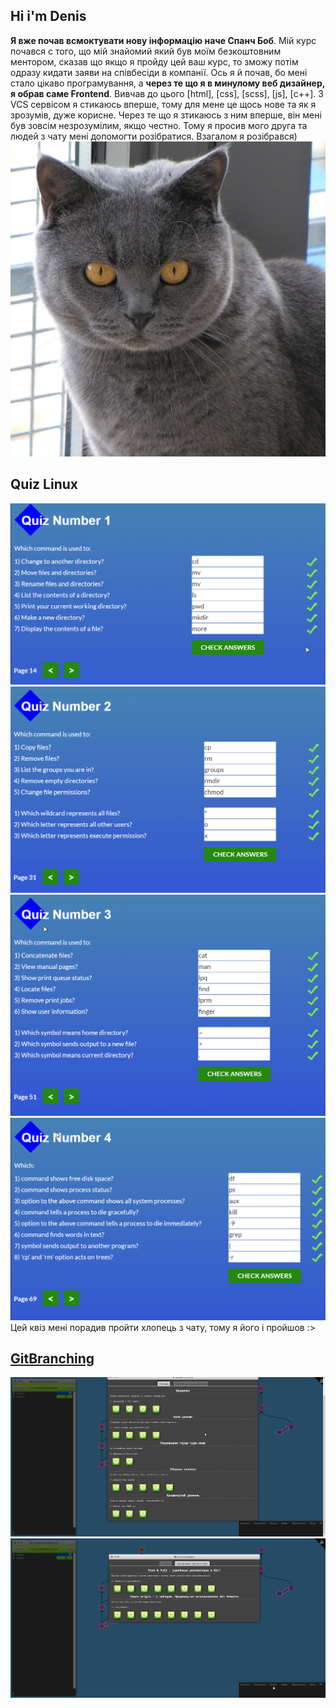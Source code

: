 ## Hi i'm Denis 

<strong>Я вже почав всмоктувати нову інформацію наче Спанч Боб</strong>. Мій курс почався с того, що мій знайомий який був моїм безкоштовним ментором, сказав що якщо я пройду цей ваш курс, то зможу потім одразу кидати заяви на співбесіди в компанії. Ось я й почав, бо мені стало цікаво програмування, а <strong>через те що я в минулому веб дизайнер, я обрав саме Frontend</strong>. Вивчав до цього [html], [css], [scss], [js], [c++]. З VCS сервісом я стикаюсь вперше, тому для мене це щось нове та як я зрозумів, дуже корисне. Через те що я зтикаюсь з ним вперше, він мені був зовсім незрозумілим, якщо честно. Тому я просив мого друга та людей з чату мені допомогти розібратися. Взагалом я розібрався)
<img src="img/cat.jpg">

## Quiz Linux 
<img src="0/quiz1.png">
<img src="0/quiz2.png">
<img src="0/quiz3.png">
<img src="0/quiz4.png">
Цей квіз мені порадив пройти хлопець з чату, тому я його і пройшов :>

## <a href="https://learngitbranching.js.org/">GitBranching</a>
<img src="0/lb1.png">
<img src="0/lb2.png">
